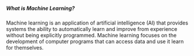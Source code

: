 ##### What is Machine Learning?
Machine learning is an application of artificial intelligence (AI) that provides systems the ability to automatically learn and 
improve from experience without being explicitly programmed. Machine learning focuses on the development of computer programs 
that can access data and use it learn for themselves.
